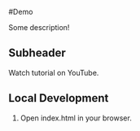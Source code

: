 #Demo

Some description!


## Subheader

Watch tutorial on YouTube.

## Local Development

1. Open index.html in your browser.